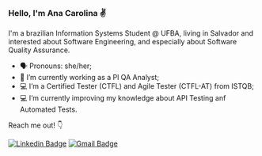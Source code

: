 ### Hello, I'm Ana Carolina ✌️

I'm a brazilian Information Systems Student @ UFBA, living in Salvador and interested about Software Engineering, and especially about Software Quality Assurance.

- 🗣️ Pronouns: she/her;
- 🐞 I’m currently working as a Pl QA Analyst;
- 💻 I’m a Certified Tester (CTFL) and Agile Tester (CTFL-AT) from ISTQB;
- 💻 I’m currently improving my knowledge about API Testing anf Automated Tests.

Reach me out! 👇

[![Linkedin Badge](https://img.shields.io/badge/-LinkedIn-0a66c2?style=flat-square&logo=Linkedin&logoColor=white&link=https://www.linkedin.com/in/anacarolinacerqueira)](https://www.linkedin.com/in/anacarolinacerqueira/) 
[![Gmail Badge](https://img.shields.io/badge/cf.anacarolina@gmail.com-ff3c00?style=flat-square&logo=Gmail&logoColor=white&link=mailto:cf.anacarolina@gmail.com)](mailto:cf.anacarolina@gmail.com)

